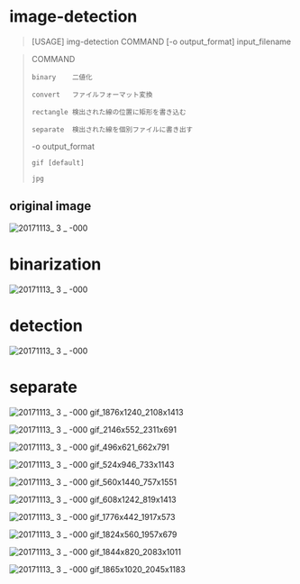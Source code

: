 # image-detection

> [USAGE] img-detection COMMAND [-o output_format] input_filename

>   COMMAND
> 
>     binary    二値化
> 
>     convert   ファイルフォーマット変換
> 
>     rectangle 検出された線の位置に矩形を書き込む
> 
>     separate  検出された線を個別ファイルに書き出す
> 
> 
>   -o output_format
> 
>     gif [default]
> 
>     jpg

## original image
![20171113_ 3 _ -000](https://user-images.githubusercontent.com/96539/32887759-611a3704-cb08-11e7-949f-7aea547e17ac.jpg)
# binarization
![20171113_ 3 _ -000](https://user-images.githubusercontent.com/96539/32887768-69d5c908-cb08-11e7-8de2-eb3e17884110.gif)
# detection
![20171113_ 3 _ -000](https://user-images.githubusercontent.com/96539/32887784-6c36c35a-cb08-11e7-9b32-1870cafba05e.jpg)
# separate
![20171113_ 3 _ -000 gif_1876x1240_2108x1413](https://user-images.githubusercontent.com/96539/32887780-6beb1982-cb08-11e7-8618-d4d613f14bb1.gif)


![20171113_ 3 _ -000 gif_2146x552_2311x691](https://user-images.githubusercontent.com/96539/32887782-6c11573c-cb08-11e7-813a-a7cb233e1540.gif)


![20171113_ 3 _ -000 gif_496x621_662x791](https://user-images.githubusercontent.com/96539/32887769-69fb60d2-cb08-11e7-9446-18d71940e40e.gif)


![20171113_ 3 _ -000 gif_524x946_733x1143](https://user-images.githubusercontent.com/96539/32887770-6a2316f4-cb08-11e7-99e4-07043e7ab7bb.gif)


![20171113_ 3 _ -000 gif_560x1440_757x1551](https://user-images.githubusercontent.com/96539/32887771-6a47bc2a-cb08-11e7-939d-d2da33b421ca.gif)


![20171113_ 3 _ -000 gif_608x1242_819x1413](https://user-images.githubusercontent.com/96539/32887772-6a6d24ce-cb08-11e7-98b9-5f2766f33dc1.gif)


![20171113_ 3 _ -000 gif_1776x442_1917x573](https://user-images.githubusercontent.com/96539/32887773-6a951e8e-cb08-11e7-94e6-e0c046136b65.gif)


![20171113_ 3 _ -000 gif_1824x560_1957x679](https://user-images.githubusercontent.com/96539/32887775-6add11c6-cb08-11e7-80bc-35a2cb006a85.gif)


![20171113_ 3 _ -000 gif_1844x820_2083x1011](https://user-images.githubusercontent.com/96539/32887777-6b01f874-cb08-11e7-8944-f8de68c70b9c.gif)


![20171113_ 3 _ -000 gif_1865x1020_2045x1183](https://user-images.githubusercontent.com/96539/32887779-6bc60070-cb08-11e7-9a3c-afc3218df9a2.gif)

